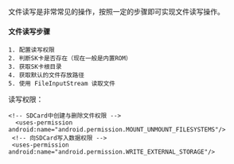 文件读写是非常常见的操作，按照一定的步骤即可实现文件读写操作。

#### 文件读写步骤

```
1. 配置读写权限
2. 判断SK卡是否存在（现在一般是内置ROM）
3. 获取SK卡根目录
4. 获取默认的文件存放路径
5. 使用 FileInputStream 读取文件

```



读写权限：

```
<!-- SDCard中创建与删除文件权限 -->  
  <uses-permission android:name="android.permission.MOUNT_UNMOUNT_FILESYSTEMS"/>  
 <!-- 向SDCard写入数据权限 -->  
 <uses-permission android:name="android.permission.WRITE_EXTERNAL_STORAGE"/> 
```

